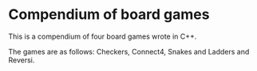 Compendium of board games
=====

This is a compendium of four board games wrote in C++.

The games are as follows:
Checkers, Connect4, Snakes and Ladders and Reversi.

